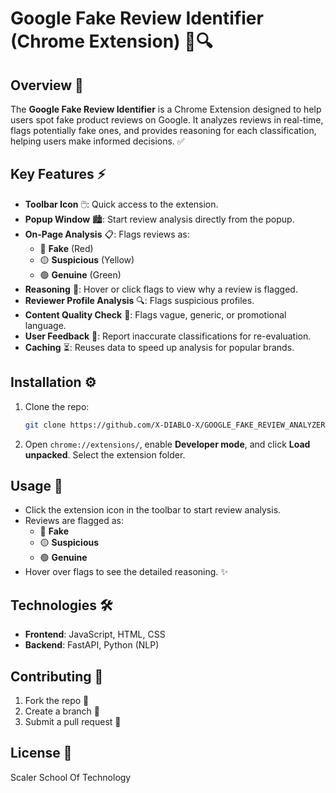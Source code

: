 
# Google Fake Review Identifier (Chrome Extension) 🛒🔍

## Overview 🌟
The **Google Fake Review Identifier** is a Chrome Extension designed to help users spot fake product reviews on Google. It analyzes reviews in real-time, flags potentially fake ones, and provides reasoning for each classification, helping users make informed decisions. ✅

## Key Features ⚡
- **Toolbar Icon** 🖱️: Quick access to the extension.
- **Popup Window** 🏙️: Start review analysis directly from the popup.
- **On-Page Analysis** 📋: Flags reviews as:
  - 🔴 **Fake** (Red)
  - 🟡 **Suspicious** (Yellow)
  - 🟢 **Genuine** (Green)
- **Reasoning** 💬: Hover or click flags to view why a review is flagged.
- **Reviewer Profile Analysis** 🔍: Flags suspicious profiles.
- **Content Quality Check** 📑: Flags vague, generic, or promotional language.
- **User Feedback** 💬: Report inaccurate classifications for re-evaluation.
- **Caching** ⏳: Reuses data to speed up analysis for popular brands.

## Installation ⚙️
1. Clone the repo:
   ```bash
   git clone https://github.com/X-DIABLO-X/GOOGLE_FAKE_REVIEW_ANALYZER.git
   ```
2. Open `chrome://extensions/`, enable **Developer mode**, and click **Load unpacked**. Select the extension folder.

## Usage 🚀
- Click the extension icon in the toolbar to start review analysis.
- Reviews are flagged as:
  - 🔴 **Fake**
  - 🟡 **Suspicious**
  - 🟢 **Genuine**
- Hover over flags to see the detailed reasoning. ✨

## Technologies 🛠️
- **Frontend**: JavaScript, HTML, CSS
- **Backend**: FastAPI, Python (NLP)

## Contributing 🤝
1. Fork the repo 🍴
2. Create a branch 🌱
3. Submit a pull request 🚀

## License 📜
Scaler School Of Technology
